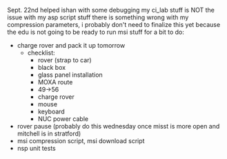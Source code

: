 Sept. 22nd
helped ishan with some debugging
my ci_lab stuff is NOT the issue with my asp script stuff there is something wrong with my compression parameters, i probably don't need to finalize this yet because the edu is not going to be ready to run msi stuff for a bit
to do:
- charge rover and pack it up tomorrow
	- checklist:
		- rover (strap to car)
		- black box
		- glass panel installation
		- MOXA route
		- 49->56
		- charge rover
		- mouse
		- keyboard
		- NUC power cable
- rover pause (probably do this wednesday once misst is more open and mitchell is in stratford)
- msi compression script, msi download script
- nsp unit tests